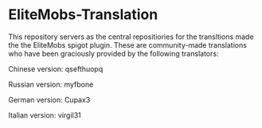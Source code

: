 # EliteMobs-Translation
This repository servers as the central repositiories for the transltions made the the EliteMobs spigot plugin. These are community-made translations who have been graciously provided by the following translators:

 Chinese version: qsefthuopq 
 
 Russian version: myfbone
 
 German version: Cupax3
 
 Italian version: virgil31